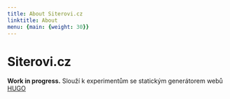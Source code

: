 ```yaml
---
title: About Siterovi.cz
linktitle: About
menu: {main: {weight: 30}}
---
```


# Siterovi.cz
**Work in progress.**
Slouží k experimentům se statickým generátorem webů [HUGO](https://gohugo.io)
